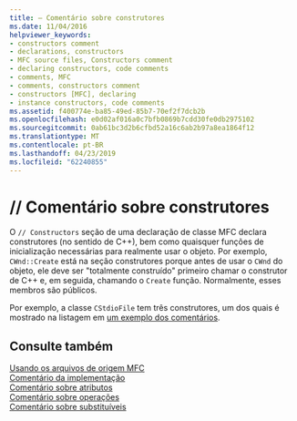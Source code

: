 ```yaml
---
title: – Comentário sobre construtores
ms.date: 11/04/2016
helpviewer_keywords:
- constructors comment
- declarations, constructors
- MFC source files, Constructors comment
- declaring constructors, code comments
- comments, MFC
- comments, constructors comment
- constructors [MFC], declaring
- instance constructors, code comments
ms.assetid: f400774e-ba85-49ed-85b7-70ef2f7dcb2b
ms.openlocfilehash: e0d02af016a0c7bfb0869b7cdd30fe0db2975102
ms.sourcegitcommit: 0ab61bc3d2b6cfbd52a16c6ab2b97a8ea1864f12
ms.translationtype: MT
ms.contentlocale: pt-BR
ms.lasthandoff: 04/23/2019
ms.locfileid: "62240855"
---
```

# <a name="-constructors-comment"></a>// Comentário sobre construtores

O `// Constructors` seção de uma declaração de classe MFC declara construtores (no sentido de C++), bem como quaisquer funções de inicialização necessárias para realmente usar o objeto. Por exemplo, `CWnd::Create` está na seção construtores porque antes de usar o `CWnd` do objeto, ele deve ser "totalmente construído" primeiro chamar o construtor de C++ e, em seguida, chamando o `Create` função. Normalmente, esses membros são públicos.

Por exemplo, a classe `CStdioFile` tem três construtores, um dos quais é mostrado na listagem em [um exemplo dos comentários](../mfc/an-example-of-the-comments.md).

## <a name="see-also"></a>Consulte também

[Usando os arquivos de origem MFC](../mfc/using-the-mfc-source-files.md)<br/>
[Comentário da implementação](../mfc/decrement-implementation-comment.md)<br/>
[Comentário sobre atributos](../mfc/decrement-attributes-comment.md)<br/>
[Comentário sobre operações](../mfc/decrement-operations-comment.md)<br/>
[Comentário sobre substituíveis](../mfc/decrement-overridables-comment.md)
